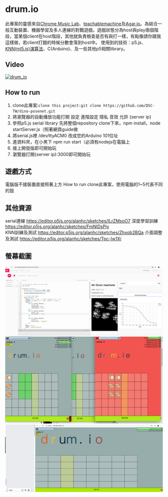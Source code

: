 drum.io
=====
此專案的靈感來自[Chrome Music Lab](https://musiclab.chromeexperiments.com/Experiments)、[teachablemachine](https://teachablemachine.withgoogle.com/)及[Agar.io](https://agar.io/?)。為結合一般互動裝置、機器學習及多人連線的對戰遊戲，遊戲狀態分為host與play兩個階段，當某個client在host階段，其他就負責檢查是否有與打一樣，有點像請你跟我這樣做，若client打錯的時候分數會落到host中。
使用到的技術：p5.js、[KNN(ml5.js)演算法](https://ml5js.org/reference/api-KNNClassifier/)、C(Arduino)、及一些其他p5相關library。

## Video
[![drum_io](http://img.youtube.com/vi/82d7E0uENcg/0.jpg)](https://youtu.be/82d7E0uENcg)

## How to run
1. clone此專案:```clone this project:git clone https://github.com/DSC-TW/dino-posenet.git```
2. 將瀏覽器的自動播放功能打開 設定 進階設定 隱私 音效 允許 {server ip}
3. 參照p5.js serial library 先將整個repository clone下來，npm install，node startServer.js（照著網頁guide做 
4. 將serial.js裡 /dev/ttyACM0 改成您的Arduino 101位址
5. 進資料夾，在小黑下 npm run start（必須有nodejs在電腦上
6. 接上開發版即可開始玩
7. 瀏覽器打開{server ip}:3000即可開始玩

## 遊戲方式
電腦版不接裝置直接照著上方 How to run clone此專案，使用電腦的1~5代表不同的鼓

## 其他資源
serial連線 https://editor.p5js.org/alanhc/sketches/ILrZMsoO7
深度學習訓練 https://editor.p5js.org/alanhc/sketches/FmNlDsPjv     
KNN訓練及測試 https://editor.p5js.org/alanhc/sketches/Zhxob2BQa
介面調整及測試 https://editor.p5js.org/alanhc/sketches/Tpc-lw1Xi

## 螢幕截圖
![](img/Screen1.png)
![](img/Screen2.png)
![](img/Screen3.png)
